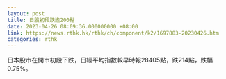 ```yaml
---
layout: post
title: 日股初段跌逾200點
date: 2023-04-26 08:09:36.000000000 +08:00
link: https://news.rthk.hk/rthk/ch/component/k2/1697883-20230426.htm
categories: rthk
---
```


日本股市在開市初段下跌，日經平均指數較早時報28405點，跌214點，跌幅0.75%。
